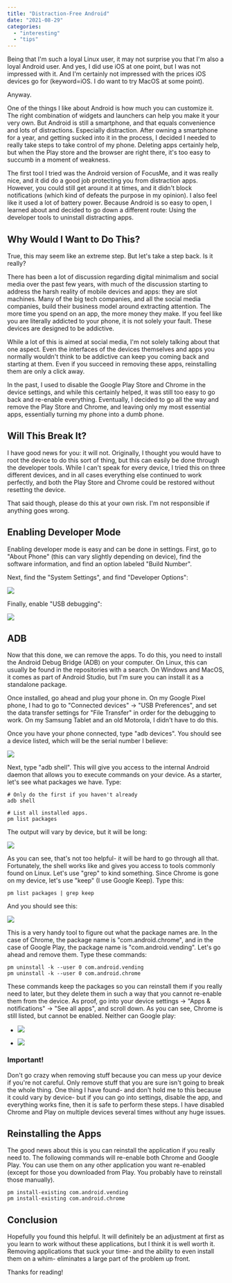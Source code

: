 ```yaml
---
title: "Distraction-Free Android"
date: "2021-08-29"
categories: 
  - "interesting"
  - "tips"
---
```


Being that I'm such a loyal Linux user, it may not surprise you that I'm also a loyal Android user. And yes, I did use iOS at one point, but I was not impressed with it. And I'm certainly not impressed with the prices iOS devices go for (keyword=iOS. I do want to try MacOS at some point).

Anyway.

One of the things I like about Android is how much you can customize it. The right combination of widgets and launchers can help you make it your very own. But Android is still a smartphone, and that equals convenience and lots of distractions. Especially distraction. After owning a smartphone for a year, and getting sucked into it in the process, I decided I needed to really take steps to take control of my phone. Deleting apps certainly help, but when the Play store and the browser are right there, it's too easy to succumb in a moment of weakness.

The first tool I tried was the Android version of FocusMe, and it was really nice, and it did do a good job protecting you from distraction apps. However, you could still get around it at times, and it didn't block notifications (which kind of defeats the purpose in my opinion). I also feel like it used a lot of battery power. Because Android is so easy to open, I learned about and decided to go down a different route: Using the developer tools to uninstall distracting apps.

## Why Would I Want to Do This?

True, this may seem like an extreme step. But let's take a step back. Is it really?

There has been a lot of discussion regarding digital minimalism and social media over the past few years, with much of the discussion starting to address the harsh reality of mobile devices and apps: they are slot machines. Many of the big tech companies, and all the social media companies, build their business model around extracting attention. The more time you spend on an app, the more money they make. If you feel like you are literally addicted to your phone, it is not solely your fault. These devices are designed to be addictive.

While a lot of this is aimed at social media, I'm not solely talking about that one aspect. Even the interfaces of the devices themselves and apps you normally wouldn't think to be addictive can keep you coming back and starting at them. Even if you succeed in removing these apps, reinstalling them are only a click away.

In the past, I used to disable the Google Play Store and Chrome in the device settings, and while this certainly helped, it was still too easy to go back and re-enable everything. Eventually, I decided to go all the way and remove the Play Store and Chrome, and leaving only my most essential apps, essentially turning my phone into a dumb phone.

## Will This Break It?

I have good news for you: it will not. Originally, I thought you would have to root the device to do this sort of thing, but this can easily be done through the developer tools. While I can't speak for every device, I tried this on three different devices, and in all cases everything else continued to work perfectly, and both the Play Store and Chrome could be restored without resetting the device.

That said though, please do this at your own risk. I'm not responsible if anything goes wrong.

## Enabling Developer Mode

Enabling developer mode is easy and can be done in settings. First, go to "About Phone" (this can vary slightly depending on device), find the software information, and find an option labeled "Build Number".

Next, find the "System Settings", and find "Developer Options":

![](images/step2-473x1024.jpg)

Finally, enable "USB debugging":

![](images/step3-473x1024.jpg)

## ADB

Now that this done, we can remove the apps. To do this, you need to install the Android Debug Bridge (ADB) on your computer. On Linux, this can usually be found in the repositories with a search. On Windows and MacOS, it comes as part of Android Studio, but I'm sure you can install it as a standalone package.

Once installed, go ahead and plug your phone in. On my Google Pixel phone, I had to go to "Connected devices" -> "USB Preferences", and set the data transfer settings for "File Transfer" in order for the debugging to work. On my Samsung Tablet and an old Motorola, I didn't have to do this.

Once you have your phone connected, type "adb devices". You should see a device listed, which will be the serial number I believe:

![](images/adb_devices.png)

Next, type "adb shell". This will give you access to the internal Android daemon that allows you to execute commands on your device. As a starter, let's see what packages we have. Type:

```
# Only do the first if you haven't already
adb shell

# List all installed apps.
pm list packages
```

The output will vary by device, but it will be long:

![](images/adb_pm_full.png)

As you can see, that's not too helpful- it will be hard to go through all that. Fortunately, the shell works like and gives you access to tools commonly found on Linux. Let's use "grep" to kind something. Since Chrome is gone on my device, let's use "keep" (I use Google Keep). Type this:

```
pm list packages | grep keep
```

And you should see this:

![](images/pm_grep.png)

This is a very handy tool to figure out what the package names are. In the case of Chrome, the package name is "com.android.chrome", and in the case of Google Play, the package name is "com.android.vending". Let's go ahead and remove them. Type these commands:

```
pm uninstall -k --user 0 com.android.vending
pm uninstall -k --user 0 com.android.chrome
```

These commands keep the packages so you can reinstall them if you really need to later, but they delete them in such a way that you cannot re-enable them from the device. As proof, go into your device settings \-> "Apps & notifications" \-> "See all apps", and scroll down. As you can see, Chrome is still listed, but cannot be enabled. Neither can Google play:

- ![](images/c1-473x1024.jpg)
    
- ![](images/c2-473x1024.jpg)
    

### Important!

Don't go crazy when removing stuff because you can mess up your device if you're not careful. Only remove stuff that you are sure isn't going to break the whole thing. One thing I have found- and don't hold me to this because it could vary by device- but if you can go into settings, disable the app, and everything works fine, then it is safe to perform these steps. I have disabled Chrome and Play on multiple devices several times without any huge issues.

## Reinstalling the Apps

The good news about this is you can reinstall the application if you really need to. The following commands will re-enable both Chrome and Google Play. You can use them on any other application you want re-enabled (except for those you downloaded from Play. You probably have to reinstall those manually).

```
pm install-existing com.android.vending
pm install-existing com.android.chrome
```

## Conclusion

Hopefully you found this helpful. It will definitely be an adjustment at first as you learn to work without these applications, but I think it is well worth it. Removing applications that suck your time\- and the ability to even install them on a whim\- eliminates a large part of the problem up front.

Thanks for reading!


